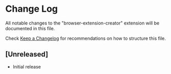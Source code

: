 # Change Log

All notable changes to the "browser-extension-creator" extension will be documented in this file.

Check [Keep a Changelog](http://keepachangelog.com/) for recommendations on how to structure this file.

## [Unreleased]

- Initial release